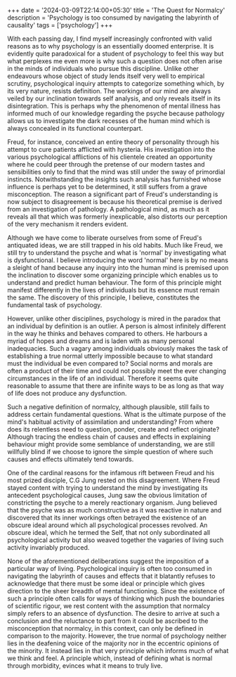 +++
date = '2024-03-09T22:14:00+05:30'
title = 'The Quest for Normalcy'
description = 'Psychology is too consumed by navigating the labyrinth of causality'
tags = ['psychology']
+++

With each passing day, I find myself increasingly confronted with valid reasons as to why psychology is an essentially doomed enterprise. It is evidently quite paradoxical for a student of psychology to feel this way but what perplexes me even more is why such a question does not often arise in the minds of individuals who pursue this discipline. Unlike other endeavours whose object of study lends itself very well to empirical scrutiny, psychological inquiry attempts to categorize something which, by its very nature, resists definition. The workings of our mind are always veiled by our inclination towards self analysis, and only reveals itself in its disintegration. This is perhaps why the phenomenon of mental illness has informed much of our knowledge regarding the psyche because pathology allows us to investigate the dark recesses of the human mind which is always concealed in its functional counterpart. 

Freud, for instance, conceived an entire theory of personality through his attempt to cure patients afflicted with hysteria. His investigation into the various psychological afflictions of his clientele created an opportunity where he could peer through the pretense of our modern tastes and sensibilities only to find that the mind was still under the sway of primordial instincts. Notwithstanding the insights such analysis has furnished whose influence is perhaps yet to be determined, it still suffers from a grave misconception. The reason a significant part of Freud's understanding is now subject to disagreement is because his theoretical premise is derived from an investigation of pathology. A pathological mind, as much as it reveals all that which was formerly inexplicable, also distorts our perception of the very mechanism it renders evident. 

Although we have come to liberate ourselves from some of Freud's antiquated ideas, we are still trapped in his old habits. Much like Freud, we still try to understand the psyche and what is 'normal' by investigating what is dysfunctional. I believe introducing the word 'normal' here is by no means a sleight of hand because any inquiry into the human mind is premised upon the inclination to discover some organizing principle which enables us to understand and predict human behaviour. The form of this principle might manifest differently in the lives of individuals but its essence must remain the same. The discovery of this principle, I believe, constitutes the fundamental task of psychology. 

However, unlike other disciplines, psychology is mired in the paradox that an individual by definition is an outlier. A person is almost infinitely different in the way he thinks and behaves compared to others. He harbours a myriad of hopes and dreams and is laden with as many personal inadequacies. Such a vagary among individuals obviously makes the task of establishing a true normal utterly impossible because to what standard must the individual be even compared to? Social norms and morals are often a product of their time and could not possibly meet the ever changing circumstances in the life of an individual. Therefore it seems quite reasonable to assume that there are infinite ways to be as long as that way of life does not produce any dysfunction. 

Such a negative definition of normalcy, although plausible, still fails to address certain fundamental questions. What is the ultimate purpose of the mind's habitual activity of assimilation and understanding? From where does its relentless need to question, ponder, create and reflect originate? Although tracing the endless chain of causes and effects in explaining behaviour might provide some semblance of understanding, we are still willfully blind if we choose to ignore the simple question of where such causes and effects ultimately tend towards. 

One of the cardinal reasons for the infamous rift between Freud and his most prized disciple, C.G Jung rested on this disagreement. Where Freud stayed content with trying to understand the mind by investigating its antecedent psychological causes, Jung saw the obvious limitation of constricting the psyche to a merely reactionary organism. Jung believed that the psyche was as much constructive as it was reactive in nature and discovered that its inner workings often betrayed the existence of an obscure ideal around which all psychological processes revolved. An obscure ideal, which he termed the Self, that not only subordinated all psychological activity but also weaved together the vagaries of living such activity invariably produced. 

None of the aforementioned deliberations suggest the imposition of a particular way of living. Psychological inquiry is often too consumed in navigating the labyrinth of causes and effects that it blatantly refuses to acknowledge that there must be some ideal or principle which gives direction to the sheer breadth of mental functioning. Since the existence of such a principle often calls for ways of thinking which push the boundaries of scientific rigour, we rest content with the assumption that normalcy simply refers to an absence of dysfunction. The desire to arrive at such a conclusion and the reluctance to part from it could be ascribed to the misconception that normalcy, in this context, can only be defined in comparison to the majority. However, the true normal of psychology neither lies in the deafening voice of the majority nor in the eccentric opinions of the minority. It instead lies in that very principle which informs much of what we think and feel. A principle which, instead of defining what is normal through morbidity, evinces what it means to truly live.

